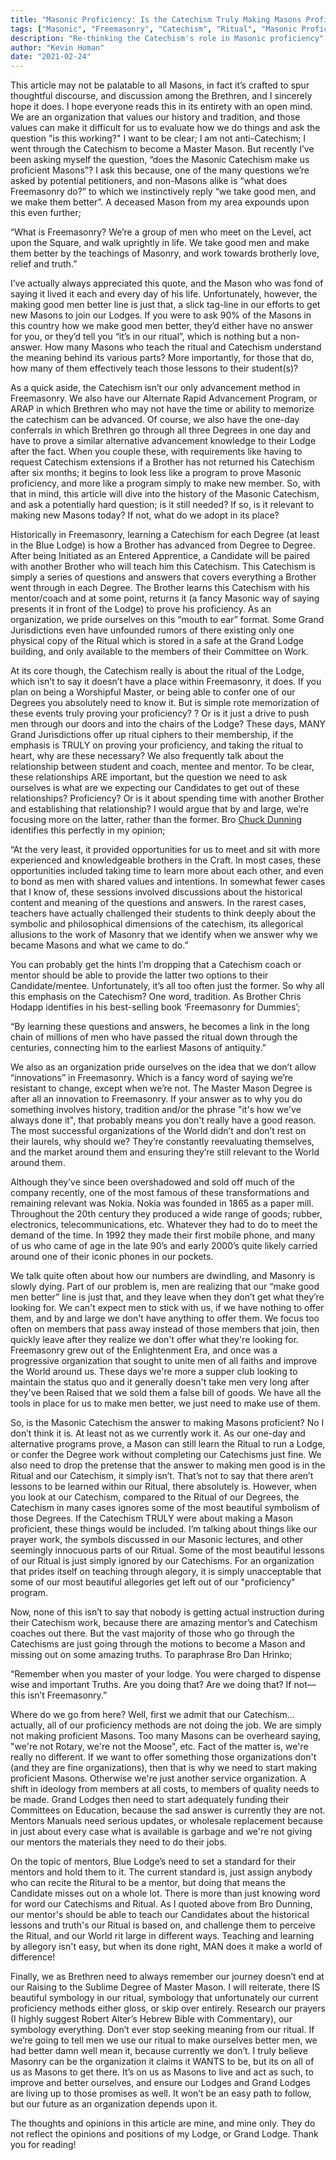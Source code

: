 ```yaml
---
title: "Masonic Proficiency: Is the Catechism Truly Making Masons Proficient?"
tags: ["Masonic", "Freemasonry", "Catechism", "Ritual", "Masonic Proficiency"]
description: "Re-thinking the Catechism's role in Masonic proficiency"
author: "Kevin Homan"
date: "2021-02-24"
---
```


This article may not be palatable to all Masons, in fact it’s crafted to spur thoughtful discourse, and discussion among the Brethren, and I sincerely hope it does. I hope everyone reads this in its entirety with an open mind. We are an organization that values our history and tradition, and those values can make it difficult for us to evaluate how we do things and ask the question "is this working?" I want to be clear; I am not anti-Catechism; I went through the Catechism to become a Master Mason. But recently I’ve been asking myself the question, “does the Masonic Catechism make us proficient Masons”? I ask this because, one of the many questions we’re asked by potential petitioners, and non-Masons alike is “what does Freemasonry do?” to which we instinctively reply “we take good men, and we make them better”. A deceased Mason from my area expounds upon this even further;

“What is Freemasonry? We’re a group of men who meet on the Level, act upon the Square, and walk uprightly in life. We take good men and make them better by the teachings of Masonry, and work towards brotherly love, relief and truth.”

I’ve actually always appreciated this quote, and the Mason who was fond of saying it lived it each and every day of his life. Unfortunately, however, the making good men better line is just that, a slick tag-line in our efforts to get new Masons to join our Lodges. If you were to ask 90% of the Masons in this country how we make good men better, they’d either have no answer for you, or they’d tell you “it’s in our ritual”, which is nothing but a non-answer. How many Masons who teach the ritual and Catechism understand the meaning behind its various parts? More importantly, for those that do, how many of them effectively teach those lessons to their student(s)?

As a quick aside, the Catechism isn’t our only advancement method in Freemasonry. We also have our Alternate Rapid Advancement Program, or ARAP in which Brethren who may not have the time or ability to memorize the catechism can be advanced. Of course, we also have the one-day conferrals in which Brethren go through all three Degrees in one day and have to prove a similar alternative advancement knowledge to their Lodge after the fact. When you couple these, with requirements like having to request Catechism extensions if a Brother has not returned his Catechism after six months; it begins to look less like a program to prove Masonic proficiency, and more like a program simply to make new member. So, with that in mind, this article will dive into the history of the Masonic Catechism, and ask a potentially hard question; is it still needed? If so, is it relevant to making new Masons today? If not, what do we adopt in its place?

Historically in Freemasonry, learning a Catechism for each Degree (at least in the Blue Lodge) is how a Brother has advanced from Degree to Degree. After being Initiated as an Entered Apprentice, a Candidate will be paired with another Brother who will teach him this Catechism. This Catechism is simply a series of questions and answers that covers everything a Brother went through in each Degree. The Brother learns this Catechism with his mentor/coach and at some point, returns it (a fancy Masonic way of saying presents it in front of the Lodge) to prove his proficiency. As an organization, we pride ourselves on this “mouth to ear” format. Some Grand Jurisdictions even have unfounded rumors of there existing only one physical copy of the Ritual which is stored in a safe at the Grand Lodge building, and only available to the members of their Committee on Work.

At its core though, the Catechism really is about the ritual of the Lodge, which isn’t to say it doesn’t have a place within Freemasonry, it does. If you plan on being a Worshipful Master, or being able to confer one of our Degrees you absolutely need to know it. But is simple rote memorization of these events truly proving your proficiency? ? Or is it just a drive to push men through our doors and into the chairs of the Lodge? These days, MANY Grand Jurisdictions offer up ritual ciphers to their membership, if the emphasis is TRULY on proving your proficiency, and taking the ritual to heart, why are these necessary? We also frequently talk about the relationship between student and coach, mentee and mentor. To be clear, these relationships ARE important, but the question we need to ask ourselves is what are we expecting our Candidates to get out of these relationships? Proficiency? Or is it about spending time with another Brother and establishing that relationship? I would argue that by and large, we’re focusing more on the latter, rather than the former. Bro [Chuck Dunning](http://www.thelaudablepursuit.com/articles/2016/4/21/making-the-most-of-the-masonic-catechism) identifies this perfectly in my opinion;

“At the very least, it provided opportunities for us to meet and sit with more experienced and knowledgeable brothers in the Craft. In most cases, these opportunities included taking time to learn more about each other, and even to bond as men with shared values and intentions. In somewhat fewer cases that I know of, these sessions involved discussions about the historical content and meaning of the questions and answers. In the rarest cases, teachers have actually challenged their students to think deeply about the symbolic and philosophical dimensions of the catechism, its allegorical allusions to the work of Masonry that we identify when we answer why we became Masons and what we came to do.”

You can probably get the hints I’m dropping that a Catechism coach or mentor should be able to provide the latter two options to their Candidate/mentee. Unfortunately, it’s all too often just the former. So why all this emphasis on the Catechism? One word, tradition. As Brother Chris Hodapp identifies in his best-selling book ‘Freemasonry for Dummies’;

“By learning these questions and answers, he becomes a link in the long chain of millions of men who have passed the ritual down through the centuries, connecting him to the earliest Masons of antiquity.”

We also as an organization pride ourselves on the idea that we don’t allow “innovations” in Freemasonry. Which is a fancy word of saying we’re resistant to change, except when we’re not. The Master Mason Degree is after all an innovation to Freemasonry. If your answer as to why you do something involves history, tradition and/or the phrase "it's how we've always done it", that probably means you don't really have a good reason. The most successful organizations of the World didn’t and don’t rest on their laurels, why should we? They’re constantly reevaluating themselves, and the market around them and ensuring they’re still relevant to the World around them. 

Although they’ve since been overshadowed and sold off much of the company recently, one of the most famous of these transformations and remaining relevant was Nokia. Nokia was founded in 1865 as a paper mill. Throughout the 20th century they produced a wide range of goods; rubber, electronics, telecommunications, etc. Whatever they had to do to meet the demand of the time. In 1992 they made their first mobile phone, and many of us who came of age in the late 90’s and early 2000’s quite likely carried around one of their iconic phones in our pockets.

We talk quite often about how our numbers are dwindling, and Masonry is slowly dying. Part of our problem is, men are realizing that our “make good men better” line is just that, and they leave when they don’t get what they’re looking for. We can't expect men to stick with us, if we have nothing to offer them, and by and large we don't have anything to offer them. We focus too often on members that pass away instead of those members that join, then quickly leave after they realize we don't offer what they're looking for. Freemasonry grew out of the Enlightenment Era, and once was a progressive organization that sought to unite men of all faiths and improve the World around us. These days we're more a supper club looking to maintain the status quo and it generally doesn't take men very long after they've been Raised that we sold them a false bill of goods. We have all the tools in place for us to make men better, we just need to make use of them.

So, is the Masonic Catechism the answer to making Masons proficient? No I don’t think it is. At least not as we currently work it. As our one-day and alternative programs prove, a Mason can still learn the Ritual to run a Lodge, or confer the Degree work without completing our Catechisms just fine. We also need to drop the pretense that the answer to making men good is in the Ritual and our Catechism, it simply isn’t. That’s not to say that there aren’t lessons to be learned within our Ritual, there absolutely is. However, when you look at our Catechism, compared to the Ritual of our Degrees, the Catechism in many cases ignores some of the most beautiful symbolism of those Degrees. If the Catechism TRULY were about making a Mason proficient, these things would be included. I’m talking about things like our prayer work, the symbols discussed in our Masonic lectures, and other seemingly innocuous parts of our Ritual. Some of the most beautiful lessons of our Ritual is just simply ignored by our Catechisms. For an organization that prides itself on teaching through alegory, it is simply unacceptable that some of our most beautiful allegories get left out of our "proficiency" program.

Now, none of this isn’t to say that nobody is getting actual instruction during their Catechism work, because there are amazing mentor’s and Catechism coaches out there. But the vast majority of those who go through the Catechisms are just going through the motions to become a Mason and missing out on some amazing truths. To paraphrase Bro Dan Hrinko;

“Remember when you master of your lodge. You were charged to dispense wise and important Truths. Are you doing that? Are we doing that? If not— this isn’t Freemasonry.”

Where do we go from here? Well, first we admit that our Catechism…actually, all of our proficiency methods are not doing the job. We are simply not making proficient Masons. Too many Masons can be overheard saying, "we're not Rotary, we're not the Moose", etc. Fact of the matter is, we're really no different. If we want to offer something those organizations don't (and they are fine organizations), then that is why we need to start making proficient Masons. Otherwise we're just another service organization. A shift in ideology from members at all costs, to members of quality needs to be made. Grand Lodges then need to start adequately funding their Committees on Education, because the sad answer is currently they are not. Mentors Manuals need serious updates, or wholesale replacement because in just about every case what is available is garbage and we're not giving our mentors the materials they need to do their jobs.

On the topic of mentors, Blue Lodge’s need to set a standard for their mentors and hold them to it. The current standard is, just assign anybody who can recite the Ritural to be a mentor, but doing that means the Candidate misses out on a whole lot. There is more than just knowing word for word our Catechisms and Ritual. As I quoted above from Bro Dunning, our mentor's should be able to teach our Candidates about the historical lessons and truth's our Ritual is based on, and challenge them to perceive the Ritual, and our World rit large in different ways. Teaching and learning by allegory isn't easy, but when its done right, MAN does it make a world of difference!

Finally, we as Brethren need to always remember our journey doesn’t end at our Raising to the Sublime Degree of Master Mason. I will reiterate, there IS beautiful symbology in our ritual, symbology that unfortunately our current proficiency methods either gloss, or skip over entirely. Research our prayers (I highly suggest Robert Alter’s Hebrew Bible with Commentary), our symbology everything. Don’t ever stop seeking meaning from our ritual. If we’re going to tell men we use our ritual to make ourselves better men, we had better damn well mean it, because currently we don’t. I truly believe Masonry can be the organization it claims it WANTS to be, but its on all of us as Masons to get there. It’s on us as Masons to live and act as such, to improve and better ourselves, and ensure our Lodges and Grand Lodges are living up to those promises as well. It won’t be an easy path to follow, but our future as an organization depends upon it.

The thoughts and opinions in this article are mine, and mine only. They do not reflect the opinions and positions of my Lodge, or Grand Lodge. Thank you for reading!
